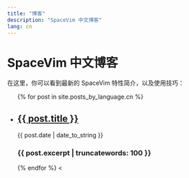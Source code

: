```yaml
---
title: "博客"
description: "SpaceVim 中文博客"
lang: cn
---
```


# SpaceVim 中文博客

在这里，你可以看到最新的 SpaceVim 特性简介，以及使用技巧：

<ul>
    {% for post in site.posts_by_language.cn %}
            <li>
               <h2><a href="{{ post.url }}">{{ post.title }}</a></h2>
               <span class="post-date">{{ post.date | date_to_string }}</span>
               <h3>{{ post.excerpt | truncatewords: 100 }}</h3>
            </li>
    {% endfor %}
<
